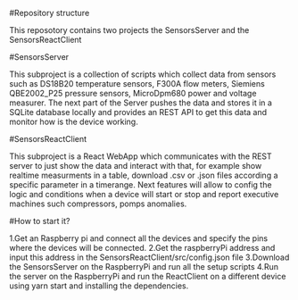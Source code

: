 #Repository structure

This reposotory contains two projects the SensorsServer and the SensorsReactClient

#SensorsServer

This subproject is a collection of scripts which collect data from sensors such as DS18B20 temperature sensors, F300A flow meters, 
Siemiens QBE2002_P25 pressure sensors, MicroDpm680 power and voltage measurer. The next part of the Server pushes the data and stores it in a SQLite database locally and provides an REST API to get this data and monitor how is the device working.  

#SensorsReactClient 

This subproject is a React WebApp which communicates with the REST server to just show the data and interact with that, for example show realtime measurments in a table, download .csv or .json files according a specific parameter in a timerange. 
Next features will allow to config the logic and conditions when a device will start or stop and report executive machines such compressors, pomps anomalies.

#How to start it? 

1.Get an Raspberry pi and connect all the devices and specify the pins where the devices will be connected. 
2.Get the raspberryPi address and input this address in the SensorsReactClient/src/config.json file
3.Download the SensorsServer on the RaspberryPi and run all the setup scripts 
4.Run the server on the RaspberryPi and run the ReactClient on a different device using yarn start and installing the dependencies. 